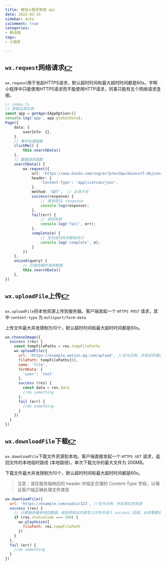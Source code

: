```yaml
---
title: 微信小程序常用 api 
date: 2022-03-15 
sidebar: auto 
isComment: true 
categories:
- 移动端 
tags:
- 小程序

---
```


## `wx.request`网络请求[👉](https://developers.weixin.qq.com/miniprogram/dev/api/network/request/wx.request.html)

`wx.request`用于发起HTTPS请求，默认超时时间和最大超时时间都是60s。字啊小程序中只能使用HTTPS请求而不能使用HTTP请求，同事只能有五个网络请求连接。

```ts
// index.ts
// 获取应用实例
const app = getApp<IAppOption>()
console.log('app', app.globalData);
Page({
    data: {
        userInfo: {},
    },
    // 事件处理函数
    clickMe() {
        this.searchData()
    },
    // 数据请求函数
    searchData() {
        wx.request({
            url: 'https://www.baidu.com/sugrec?pre=1&p=3&ie=utf-8&json=1&prod=pc&from=pc_web&wd=1&req=2&csor=1',
            header: {
                'Content-Type': 'application/json',
            },
            method: 'GET',  // 必须大写
            success(response) {
                // 请求成功，response
                console.log(response);
            },
            fail(err) {
                // 请求失败
                console.log('fail', err);
            },
            complete(e) {
                // 无论成功失败都会执行
                console.log('complete', e);
            }
        })
    },
    onLoad(query) {
        // 页面加载时请求数据
        this.searchData()
    },
})
```

## `wx.uploadFile`上传[👉](https://developers.weixin.qq.com/miniprogram/dev/api/network/upload/wx.uploadFile.html)

`wx.uploadFile`将本地资源上传到服务器。客户端发起一个 `HTTPS POST` 请求，其中 `content-type` 为 `multipart/form-data`

上传文件最大并发限制为10个，默认超时时间和最大超时时间都是60s。

```js
wx.chooseImage({
  success (res) {
    const tempFilePaths = res.tempFilePaths
    wx.uploadFile({
      url: 'https://example.weixin.qq.com/upload', //仅为示例，非真实的接口地址
      filePath: tempFilePaths[0],
      name: 'file',
      formData: {
        'user': 'test'
      },
      success (res) {
        const data = res.data
        //do something
      },
      fail (err) {
        //do something
      }
    })
  }
})
```

## `wx.downloadFile`下载[👉](https://developers.weixin.qq.com/miniprogram/dev/api/network/download/wx.downloadFile.html)

`wx.downloadFile`下载文件资源到本地。客户端直接发起一个 `HTTPS GET` 请求，返回文件的本地临时路径 (本地路径)，单次下载允许的最大文件为 200MB。

下载文件最大并发限制为10个，默认超时时间和最大超时时间都是60s。

> 注意：请在服务端响应的 header 中指定合理的 Content-Type 字段，以保证客户端正确处理文件类型

```js
wx.downloadFile({
  url: 'https://example.com/audio/123', //仅为示例，并非真实的资源
  success (res) {
    // 只要服务器有响应数据，就会把响应内容写入文件并进入 success 回调，业务需要自行判断是否下载到了想要的内容
    if (res.statusCode === 200) {
      wx.playVoice({
        filePath: res.tempFilePath
      })
    }
  },
  fail (err) {
    //do something
  }
})
```
